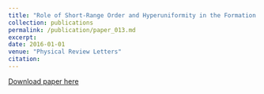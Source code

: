```yaml
---
title: "Role of Short-Range Order and Hyperuniformity in the Formation of Band Gaps in Disordered Photonic Materials"
collection: publications
permalink: /publication/paper_013.md
excerpt:
date: 2016-01-01
venue: "Physical Review Letters"
citation:
---
```

[Download paper here](http://pfdamasceno.github.io/files/2016_Froufe-Perez.pdf)
